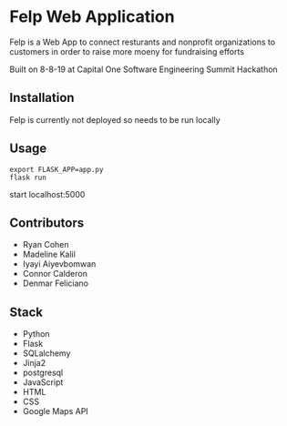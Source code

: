 # Felp Web Application

Felp is a Web App to connect resturants and nonprofit organizations to
customers in order to raise more moeny for fundraising efforts

Built on 8-8-19 at Capital One Software Engineering Summit Hackathon

## Installation
Felp is currently not deployed so needs to be run locally

## Usage
```
export FLASK_APP=app.py
flask run
```

start localhost:5000

## Contributors
* Ryan Cohen
* Madeline Kalil
* Iyayi Aiyevbomwan
* Connor Calderon
* Denmar Feliciano

## Stack
* Python
* Flask
* SQLalchemy
* Jinja2
* postgresql
* JavaScript
* HTML
* CSS
* Google Maps API
